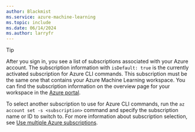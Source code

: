 ```yaml
---
author: Blackmist
ms.service: azure-machine-learning
ms.topic: include
ms.date: 06/14/2024
ms.author: larryfr
---
```


> [!TIP]
> After you sign in, you see a list of subscriptions associated with your Azure account. The subscription information with `isDefault: true` is the currently activated subscription for Azure CLI commands. This subscription must be the same one that contains your Azure Machine Learning workspace. You can find the subscription information on the overview page for your workspace in the [Azure portal](https://portal.azure.com).
> 
> To select another subscription to use for Azure CLI commands, run the `az account set -s <subscription>` command and specify the subscription name or ID to switch to. For more information about subscription selection, see [Use multiple Azure subscriptions](/cli/azure/manage-azure-subscriptions-azure-cli).